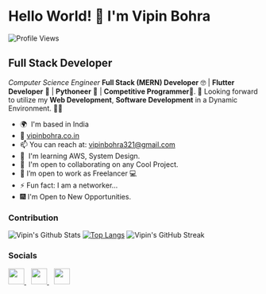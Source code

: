 # Hello World! 👋 I'm Vipin Bohra

![Profile Views](https://komarev.com/ghpvc/?username=VIPIN24BOHRA&color=brightgreen)

## Full Stack Developer

_Computer Science Engineer_ <b> Full Stack (MERN) Developer</b> 🤓 | <b>Flutter Developer</b> 🧐 | <b>Pythoneer</b> 🐍 | <b>Competitive Programmer</b>🤠. 🥳 Looking forward to utilize my <b>Web Development</b>, <b>Software Development</b> in a Dynamic Environment. 🧑🏻

- 🌍  I'm based in India
- 🚩 <a href="https://vipinbohra.co.in/" target="_blank">vipinbohra.co.in</a>
- 📫 You can reach at: [vipinbohra321@gmail.com](mailto:vipinbohra321@gmail.com)
- 🧠  I'm learning AWS, System Design.
- 🤝  I'm open to collaborating on any Cool Project.
- 🔭 I’m open to work as Freelancer 💻
- ⚡ Fun fact: I am a networker...
- 🎆 I'm Open to New Opportunities.

### Contribution

![Vipin's Github Stats](https://github-readme-stats.vercel.app/api?username=VIPIN24BOHRA&show_icons=true)
[![Top Langs](https://github-readme-stats.vercel.app/api/top-langs/?username=VIPIN24BOHRA&layout=compact)](https://github.com/VIPIN24BOHRA)
![Vipin's GitHub Streak](https://github-readme-streak-stats.herokuapp.com/?user=VIPIN24BOHRA)

### Socials

<p align="left"> 
<a style="margin-right:10px" href="https://www.github.com/VIPIN24BOHRA" target="_blank" rel="noreferrer"> <picture> <source media="(prefers-color-scheme: dark)" srcset="https://raw.githubusercontent.com/danielcranney/readme-generator/main/public/icons/socials/github-dark.svg" /> <source media="(prefers-color-scheme: light)" srcset="https://raw.githubusercontent.com/danielcranney/readme-generator/main/public/icons/socials/github.svg" /> <img src="https://raw.githubusercontent.com/danielcranney/readme-generator/main/public/icons/socials/github.svg" width="32" height="32" /> </picture> </a> <a  style="margin-right:10px"  href="http://www.instagram.com/vipin2405bohra" target="_blank" rel="noreferrer"> <picture> <source media="(prefers-color-scheme: dark)" srcset="undefined" /> <source media="(prefers-color-scheme: light)" srcset="https://raw.githubusercontent.com/danielcranney/readme-generator/main/public/icons/socials/instagram.svg" /> <img src="https://raw.githubusercontent.com/danielcranney/readme-generator/main/public/icons/socials/instagram.svg" width="32" height="32" /> </picture> </a> <a href="https://www.linkedin.com/in/vipin-bohra-502a95209" target="_blank" rel="noreferrer"> <picture> <source media="(prefers-color-scheme: dark)" srcset="https://raw.githubusercontent.com/danielcranney/readme-generator/main/public/icons/socials/linkedin-dark.svg" /> <source media="(prefers-color-scheme: light)" srcset="https://raw.githubusercontent.com/danielcranney/readme-generator/main/public/icons/socials/linkedin.svg" /> <img src="https://raw.githubusercontent.com/danielcranney/readme-generator/main/public/icons/socials/linkedin.svg" width="32" height="32" /> </picture> </a></p>
